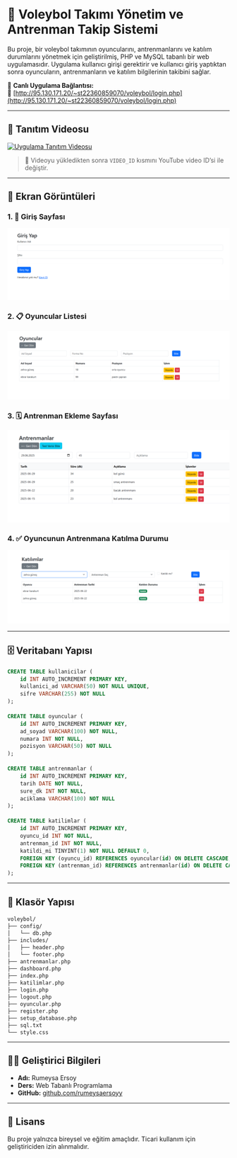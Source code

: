 # 🏐 Voleybol Takımı Yönetim ve Antrenman Takip Sistemi

Bu proje, bir voleybol takımının oyuncularını, antrenmanlarını ve katılım durumlarını yönetmek için geliştirilmiş, PHP ve MySQL tabanlı bir web uygulamasıdır. Uygulama kullanıcı girişi gerektirir ve kullanıcı giriş yaptıktan sonra oyuncuların, antrenmanların ve katılım bilgilerinin takibini sağlar.

📌 **Canlı Uygulama Bağlantısı:**  
🔗 [http://95.130.171.20/~st22360859070/voleybol/login.php](http://95.130.171.20/~st22360859070/voleybol/login.php)

---

## 🎥 Tanıtım Videosu

[![Uygulama Tanıtım Videosu](https://img.youtube.com/vi/VIDEO_ID/0.jpg)](https://www.youtube.com/watch?v=VIDEO_ID)

> 📌 Videoyu yükledikten sonra `VIDEO_ID` kısmını YouTube video ID’si ile değiştir.

---

## 📸 Ekran Görüntüleri

### 1. 🔐 Giriş Sayfası
![Giriş Sayfası](screenshots/login.png)

### 2.  📋 Oyuncular Listesi
![Dashboard](screenshots/dashboard.png)

### 3. 🗓️ Antrenman Ekleme Sayfası
![Oyuncular](screenshots/oyuncular.png)

### 4. ✅ Oyuncunun Antrenmana Katılma Durumu
![Antrenman Ekle](screenshots/antrenman_ekle.png)



---

## 🗄️ Veritabanı Yapısı

```sql
CREATE TABLE kullanicilar (
    id INT AUTO_INCREMENT PRIMARY KEY,
    kullanici_ad VARCHAR(50) NOT NULL UNIQUE,
    sifre VARCHAR(255) NOT NULL
);

CREATE TABLE oyuncular (
    id INT AUTO_INCREMENT PRIMARY KEY,
    ad_soyad VARCHAR(100) NOT NULL,
    numara INT NOT NULL,
    pozisyon VARCHAR(50) NOT NULL
);

CREATE TABLE antrenmanlar (
    id INT AUTO_INCREMENT PRIMARY KEY,
    tarih DATE NOT NULL,
    sure_dk INT NOT NULL,
    aciklama VARCHAR(100) NOT NULL
);

CREATE TABLE katilimlar (
    id INT AUTO_INCREMENT PRIMARY KEY,
    oyuncu_id INT NOT NULL,
    antrenman_id INT NOT NULL,
    katildi_mi TINYINT(1) NOT NULL DEFAULT 0,
    FOREIGN KEY (oyuncu_id) REFERENCES oyuncular(id) ON DELETE CASCADE,
    FOREIGN KEY (antrenman_id) REFERENCES antrenmanlar(id) ON DELETE CASCADE
);
```

---

## 📁 Klasör Yapısı

```
voleybol/
├── config/
│   └── db.php
├── includes/
│   ├── header.php
│   └── footer.php
├── antrenmanlar.php
├── dashboard.php
├── index.php
├── katilimlar.php
├── login.php
├── logout.php
├── oyuncular.php
├── register.php
├── setup_database.php
├── sql.txt
└── style.css
```

---

## 👩‍💻 Geliştirici Bilgileri

- **Adı:** Rumeysa Ersoy  
- **Ders:** Web Tabanlı Programlama  
- **GitHub:** [github.com/rumeysaersoyy](https://github.com/rumeysaersoyy)

---

## 📄 Lisans

Bu proje yalnızca bireysel ve eğitim amaçlıdır. Ticari kullanım için geliştiriciden izin alınmalıdır.
